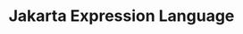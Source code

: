 ---
title: "Jakarta Expression Language"
summary: "Jakarta Expression Language defines an expression language for Java applications."
project_id: "ee4j.el"
---